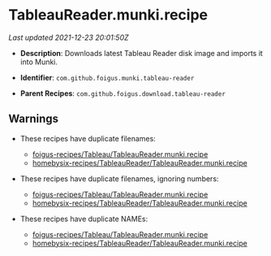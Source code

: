 # TableauReader.munki.recipe

_Last updated 2021-12-23 20:01:50Z_

- **Description**: Downloads latest Tableau Reader disk image and imports it into Munki.

- **Identifier**: `com.github.foigus.munki.tableau-reader`

- **Parent Recipes**: `com.github.foigus.download.tableau-reader`


## Warnings

- These recipes have duplicate filenames:
    - [foigus-recipes/Tableau/TableauReader.munki.recipe](/autopkg-dupe-tracker/foigus-recipes/Tableau/TableauReader.munki.recipe)
    - [homebysix-recipes/TableauReader/TableauReader.munki.recipe](/autopkg-dupe-tracker/homebysix-recipes/TableauReader/TableauReader.munki.recipe)

- These recipes have duplicate filenames, ignoring numbers:
    - [foigus-recipes/Tableau/TableauReader.munki.recipe](/autopkg-dupe-tracker/foigus-recipes/Tableau/TableauReader.munki.recipe)
    - [homebysix-recipes/TableauReader/TableauReader.munki.recipe](/autopkg-dupe-tracker/homebysix-recipes/TableauReader/TableauReader.munki.recipe)

- These recipes have duplicate NAMEs:
    - [foigus-recipes/Tableau/TableauReader.munki.recipe](/autopkg-dupe-tracker/foigus-recipes/Tableau/TableauReader.munki.recipe)
    - [homebysix-recipes/TableauReader/TableauReader.munki.recipe](/autopkg-dupe-tracker/homebysix-recipes/TableauReader/TableauReader.munki.recipe)